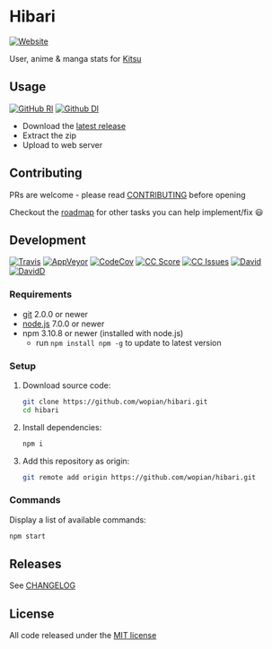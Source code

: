 # Hibari
[![Website]][8]

User, anime & manga stats for [Kitsu][0]

## Usage
[![GitHub Rl]][1]
[![Github Dl]][1]

- Download the [latest release][1]
- Extract the zip
- Upload to web server

## Contributing

PRs are welcome - please read [CONTRIBUTING](CONTRIBUTING.md) before opening

Checkout the [roadmap](https://github.com/wopian/hibari/projects/1) for other tasks you can help
implement/fix 😃

## Development
[![Travis]][2]
[![AppVeyor]][10]
[![CodeCov]][9]
[![CC Score]][3]
[![CC Issues]][4]
[![David]][6]
[![DavidD]][7]

### Requirements
- [git](https://git-scm.com/) 2.0.0 or newer
- [node.js](https://nodejs.org) 7.0.0 or newer
- npm 3.10.8 or newer (installed with node.js)
  - run `npm install npm -g` to update to latest version

### Setup
1. Download source code:

    ```bash
    git clone https://github.com/wopian/hibari.git
    cd hibari
    ```
1. Install dependencies:

    ```bash
    npm i
    ```

3. Add this repository as origin:

    ```bash
    git remote add origin https://github.com/wopian/hibari.git
    ```

### Commands
Display a list of available commands:
```bash
npm start
```

## Releases
See [CHANGELOG][5]

## License
All code released under the [MIT license](LICENSE.md)

[GitHub Rl]:https://img.shields.io/github/release/wopian/hibari.svg?style=flat-square
[GitHub Dl]:https://img.shields.io/github/downloads/wopian/hibari/total.svg?style=flat-square
[Travis]:https://img.shields.io/travis/wopian/hibari/master.svg?style=flat-square&label=linux%20%26%20macOS
[CC Score]:https://img.shields.io/codeclimate/github/wopian/hibari.svg?style=flat-square
[CC Issues]:https://img.shields.io/codeclimate/issues/github/wopian/hibari.svg?style=flat-square
[David]:https://img.shields.io/david/wopian/hibari.svg?style=flat-square
[DavidD]:https://img.shields.io/david/dev/wopian/hibari.svg?style=flat-square
[Website]:https://img.shields.io/website-up-down-green-red/https/hb.wopian.me.svg?style=flat-square
[CodeCov]:https://img.shields.io/codecov/c/github/wopian/hibari.svg?style=flat-square
[AppVeyor]:https://img.shields.io/appveyor/ci/wopian/hibari/master.svg?style=flat-square&label=windows

[0]:https://kitsu.io
[1]:https://github.com/wopian/hibari/releases
[2]:https://travis-ci.org/wopian/hibari
[3]:https://codeclimate.com/github/wopian/hibari
[4]:https://codeclimate.com/github/wopian/hibari/issues
[5]:https://github.com/wopian/hibari/blob/master/CHANGELOG.md
[6]:https://david-dm.org/wopian/hibari
[7]:https://david-dm.org/wopian/hibari?type=dev
[8]:https://hb.wopian.me
[9]:https://codecov.io/gh/wopian/hibari
[10]:https://ci.appveyor.com/project/wopian/hibari

